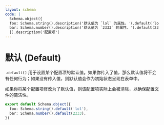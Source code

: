 ```yaml
---
layout: schema
code: |
  Schema.object({
  foo: Schema.string().description('默认值为 `lol` 的属性。').default('lol'),
  bar: Schema.number().description('默认值为 `2333` 的属性。').default(2333),
  }).description('配置项')
---
```


# 默认 (Default)

`.default()` 用于设置某个配置项的默认值。如果你传入了值，那么默认值将不会有任何行为；如果没有传入值，则默认值会作为初始状态呈现在表单中。

如果你将某个配置项修改为了默认值，则该配置项实际上会被清除，以确保配置文件的简洁性。

```ts
export default Schema.object({
  foo: Schema.string().default('lol'),
  bar: Schema.number().default(2333),
})
```
